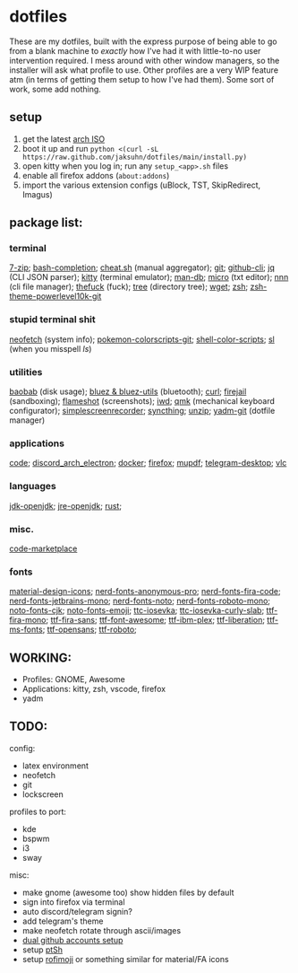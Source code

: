 # dotfiles


These are my dotfiles, built with the express purpose of being able to go from a blank machine to *exactly* how I've had it with little-to-no user intervention required. I mess around with other window managers, so the installer will ask what profile to use. Other profiles are a very WIP feature atm (in terms of getting them setup to how I've had them). Some sort of work, some add nothing.

## setup

1. get the latest [arch ISO](https://archlinux.org/download/)
2. boot it up and run `python <(curl -sL https://raw.github.com/jaksuhn/dotfiles/main/install.py)`
3. open kitty when you log in; run any `setup_<app>.sh` files
4. enable all firefox addons (`about:addons`)
5. import the various extension configs (uBlock, TST, SkipRedirect, Imagus)


## package list:

### terminal

[7-zip](https://www.7-zip.org/);
[bash-completion](https://github.com/scop/bash-completion);
[cheat.sh](https://cheat.sh/) (manual aggregator);
[git](https://git-scm.com/);
[github-cli](https://github.com/cli/cli);
[jq](https://stedolan.github.io/jq/) (CLI JSON parser);
[kitty](https://github.com/kovidgoyal/kitty) (terminal emulator);
[man-db](https://www.nongnu.org/man-db/);
[micro](https://micro-editor.github.io/) (txt editor);
[nnn](https://github.com/jarun/nnn) (cli file manager);
[thefuck](https://github.com/nvbn/thefuck) (fuck);
[tree](http://mama.indstate.edu/users/ice/tree/) (directory tree);
[wget](https://www.gnu.org/software/wget/wget.html);
[zsh](https://www.zsh.org/);
[zsh-theme-powerlevel10k-git](https://github.com/romkatv/powerlevel10k)

### stupid terminal shit

[neofetch](https://github.com/dylanaraps/neofetch) (system info);
[pokemon-colorscripts-git](https://gitlab.com/phoneybadger/pokemon-colorscripts);
[shell-color-scripts](https://gitlab.com/dwt1/shell-color-scripts);
[sl](http://www.tkl.iis.u-tokyo.ac.jp/~toyoda/index_e.html) (when you misspell *ls*)

### utilities

[baobab](https://wiki.gnome.org/Apps/DiskUsageAnalyzer) (disk usage);
[bluez & bluez-utils](https://github.com/bluez/bluez) (bluetooth);
[curl](https://curl.se/);
[firejail](https://github.com/netblue30/firejail) (sandboxing);
[flameshot](https://github.com/flameshot-org/flameshot) (screenshots);
[iwd](https://git.kernel.org/cgit/network/wireless/iwd.git/);
[qmk](https://github.com/qmk/qmk_cli) (mechanical keyboard configurator);
[simplescreenrecorder](https://www.maartenbaert.be/simplescreenrecorder/);
[syncthing](https://syncthing.net/);
[unzip](http://infozip.sourceforge.net/UnZip.html);
[yadm-git](https://github.com/TheLocehiliosan/yadm) (dotfile manager)

### applications

[code](https://github.com/microsoft/vscode);
[discord_arch_electron](https://discordapp.com/);
[docker](https://www.docker.com/);
[firefox](https://www.mozilla.org/firefox/);
[mupdf](https://mupdf.com/);
[telegram-desktop](https://desktop.telegram.org/);
[vlc](https://www.videolan.org/vlc/)

### languages

[jdk-openjdk](https://openjdk.java.net/);
[jre-openjdk](https://openjdk.java.net/);
[rust](https://www.rust-lang.org/);

### misc.

[code-marketplace](https://marketplace.visualstudio.com/vscode)

### fonts

[material-design-icons](https://github.com/Templarian/MaterialDesign-Font/);
[nerd-fonts-anonymous-pro](https://github.com/ryanoasis/nerd-fonts);
[nerd-fonts-fira-code](https://github.com/ryanoasis/nerd-fonts);
[nerd-fonts-jetbrains-mono](https://github.com/ryanoasis/nerd-fonts);
[nerd-fonts-noto](https://github.com/ryanoasis/nerd-fonts);
[nerd-fonts-roboto-mono](https://github.com/ryanoasis/nerd-fonts);
[noto-fonts-cjk](https://www.google.com/get/noto/);
[noto-fonts-emoji](https://www.google.com/get/noto/);
[ttc-iosevka](https://typeof.net/Iosevka/);
[ttc-iosevka-curly-slab](https://typeof.net/Iosevka/);
[ttf-fira-mono](https://github.com/mozilla/Fira);
[ttf-fira-sans](https://github.com/mozilla/Fira);
[ttf-font-awesome](https://fontawesome.com/);
[ttf-ibm-plex](https://github.com/IBM/plex);
[ttf-liberation](https://github.com/liberationfonts/liberation-fonts);
[ttf-ms-fonts](http://corefonts.sourceforge.net/);
[ttf-opensans](https://fonts.google.com/specimen/Open+Sans);
[ttf-roboto](https://material.google.com/style/typography.html);


## WORKING:

- Profiles: GNOME, Awesome
- Applications: kitty, zsh, vscode, firefox
- yadm

## TODO:

config:

- latex environment
- neofetch
- git
- lockscreen

profiles to port:

- kde
- bspwm
- i3
- sway

misc:

- make gnome (awesome too) show hidden files by default
- sign into firefox via terminal
- auto discord/telegram signin?
- add telegram's theme
- make neofetch rotate through ascii/images
- [dual github accounts setup](https://stackoverflow.com/questions/62625513/can-i-log-in-two-different-github-account-in-vscode)
- setup [ptSh](https://github.com/jszczerbinsky/ptSh)
- setup [rofimoji](https://github.com/fdw/rofimoji) or something similar for material/FA icons
